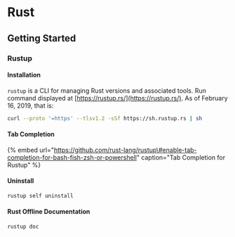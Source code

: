 # Rust

## Getting Started

### Rustup

#### Installation

`rustup` is a CLI for managing Rust versions and associated tools. Run command displayed at [https://rustup.rs/](https://rustup.rs/). As of February 16, 2019, that is:

```bash
curl --proto '=https' --tlsv1.2 -sSf https://sh.rustup.rs | sh


```

#### Tab Completion

{% embed url="https://github.com/rust-lang/rustup\#enable-tab-completion-for-bash-fish-zsh-or-powershell" caption="Tab Completion for Rustup" %}

#### Uninstall

```bash
rustup self uninstall
```

#### Rust Offline Documentation

```bash
rustup doc
```

